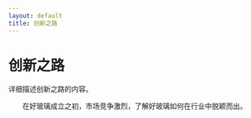 ```yaml
---
layout: default
title: 创新之路
---
```


<div class="container mt-5">
  <div class="row">
      <div class="col-12">
          <h1 class="text-primary text-center">创新之路</h1>
          <p class="lead text-center">详细描述创新之路的内容。</p>
          <p style="text-align: left; text-indent: 2em;">在好玻璃成立之初，市场竞争激烈，了解好玻璃如何在行业中脱颖而出。</p>
      </div>
  </div>
</div>
